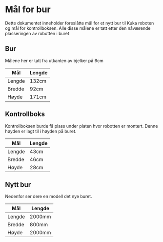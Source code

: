 # Mål for bur
Dette dokumentet inneholder foreslåtte mål for et nytt bur til Kuka roboten og mål for kontrollboksen. Alle disse målene er tatt etter den nåværende plasseringen av robotten i buret


## Bur
Målene her er tatt fra utkanten av bjelker på 6cm

| Mål    | Lengde |
|--------|--------|
| Lengde | 132cm  |
| Bredde | 92cm   |
| Høyde  | 171cm  |

## Kontrollboks
Kontrollboksen burde få plass under platen hvor robotten er montert. Denne høyden er lagt til i høyden på buret.

| Mål    | Lengde |
|--------|--------|
| Lengde | 43cm   |
| Bredde | 46cm   |
| Høyde  | 28cm   |


## Nytt bur
Nedenfor ser dere en modell det nye buret.  

| Mål    | Lengde   |
|--------|----------|
| Lengde | 2000mm   |
| Bredde | 800mm    |
| Høyde  | 2000mm   |

